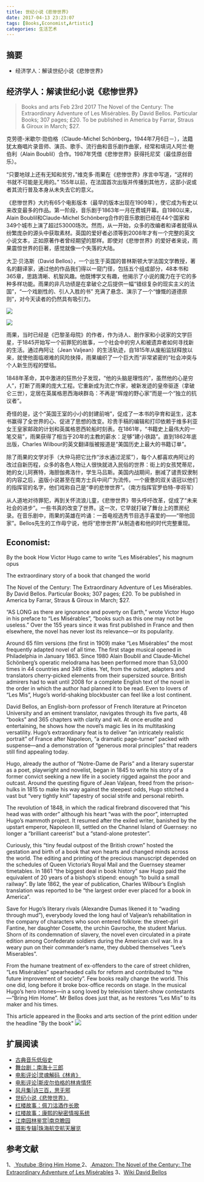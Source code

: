 ```yaml
---
title: 世纪小说《悲惨世界》
date: 2017-04-13 23:23:07
tags: [Books,Economist,Artistic]
categories: 生活艺术
---
```

## 摘要
- 经济学人：解读世纪小说《悲惨世界》

<!--more-->

## 经济学人：解读世纪小说《悲惨世界》

>Books and arts  Feb 23rd 2017
The Novel of the Century: The Extraordinary Adventure of Les Misérables.
By David Bellos. Particular Books; 307 pages; £20.
To be published in America by Farrar, Straus & Giroux in March; $27.

克劳德-米歇尔·勋伯格（Claude-Michel Schönberg，1944年7月6日－），法籍犹太裔唱片录音师、演员、歌手、流行曲和音乐剧作曲家，经常和填词人阿兰·鲍伯利（Alain Boublil）合作。1987年凭借《悲惨世界》获得托尼奖（最佳原创音乐）。

“只要地球上还有无知和贫穷，”维克多·雨果在《悲惨世界》序言中写道，“这样的书就不可能是无用的。” 155年以前，在法国首次出版并传播到其他方，这部小说或者其流行普及本身从未失去它的意义。

《悲惨世界》大约有65个电影版本（最早的版本出现在1909年），使它成为有史以来改变最多的作品。第一阶段，音乐剧于1863年一月在费城开幕。自1980以来，Alain Boublil和Claude-Michel Schönberg合作的音乐歌剧已经在44个国家和349个城市上演了超过53000场次。然而，从一开始，众多的改编者和译者就得从纷繁庞杂的源头中获取素材。英国的爱好者必须等到2008年才有一个完整的英文小说文本，正如原著作者曾经期望的那样。即使对《悲惨世界》的爱好者来说，雨果震惊世界的巨著，感觉就像一个失落的大陆。

大卫·贝洛斯（David Bellos），一个出生于英国的普林斯顿大学法国文学教授，著名的翻译家，通过他的作品我们得以一窥门径，包括五个组成部分，48本书和365章，思路清晰、机智风趣。他既博学又有趣，他揭示了小说的魔力在于它的多种多样功能。雨果的非凡功绩是在拿破仑之后提供一幅“错综复杂的现实主义的法国”，“一个戏剧性的、引人入胜的书” 充满了悬念、演示了一个“慷慨的道德原则”，对今天读者的仍然具有吸引力。

![](http://riboseyim-qiniu.riboseyim.com/LesMiserable_theme_street.jpge)

![](http://riboseyim-qiniu.riboseyim.com/books_the_novel_of_the_century.jpg)

雨果，当时已经是《巴黎圣母院》的作者，作为诗人、剧作家和小说家的文学巨星，于1845开始写一个前罪犯的故事，一个社会中的穷人和被遗弃者如何寻找新的生活。通过冉阿让（Jean Valjean）的生活轨迹，自1815年从废船监狱释放以来，就使他面临艰难的风险抉择，雨果编织了一个巨大而“非常紧密的“社会冲突与个人新生历程的壁毯。

1848年革命，其中激进的狂热分子发现，“他的头脑是理性的”，虽然他的心是穷人”，打断了雨果的庞大工程。它重新成为流亡作家，被新发迹的皇帝驱逐（拿破仑三世），定居在英属格恩西海峡群岛：不再是“辉煌的野心家”而是一个“独立的抗议者”。

奇怪的是，这个“英国王室的小小的封建前哨”，促成了一本书的孕育和诞生，这本书赢得了全世界的心、促进了思想的改变。珍贵手稿的编辑和打印依赖于维多利亚女王皇家邮政的计划和英属格恩西轮船时刻表。在1861年，“书籍史上最伟大的一笔交易”，雨果获得了相当于20年的主教的薪水：足够“建小铁路”。直到1862年底出版，Charles Wilbour的英文翻译版被报道是“美国历史上最大的书籍订单”。

除了雨果的文学对手（大仲马把它比作“涉水通过泥浆”），每个人都喜欢冉阿让的改过自新历程，众多的各色人物让人很快就进入民俗的世界：街上的女孩梵蒂尼，她的女儿珂赛特，海胆伽弗洛什，学生马吕斯。美国内战期间，删减了谴责奴隶制的内容之后，盗版小说甚至在南方士兵中间广为流传。一个疲惫的双关语冠以他们的指挥官的名字，他们戏称自己是“李的悲惨世界”。（南方指挥官罗伯特-李将军）

从人道地对待罪犯，再到关怀流浪儿童，《悲惨世界》带头呼吁改革，促成了“未来社会的进步”。一些书真的改变了世界。这一次，它早就打破了舞台上的票房纪录。在音乐剧中，雨果的英雄在吟诵：一首电视选秀节目选手喜爱的——“带他回家”。Bellos先生的工作毋宁说，他将“悲惨世界”从制造者和他的时代完整重现。

## Economist:

By the book How Victor Hugo came to write “Les Misérables”, his magnum opus

The extraordinary story of a book that changed the world

The Novel of the Century: The Extraordinary Adventure of Les Misérables. By David Bellos. Particular Books; 307 pages; £20. To be published in America by Farrar, Straus & Giroux in March; $27.

“AS LONG as there are ignorance and poverty on Earth,” wrote Victor Hugo in his preface to “Les Misérables”, “books such as this one may not be useless.” Over the 155 years since it was first published in France and then elsewhere, the novel has never lost its relevance—or its popularity.

Around 65 film versions (the first in 1909) make “Les Misérables” the most frequently adapted novel of all time. The first stage musical opened in Philadelphia in January 1863. Since 1980 Alain Boublil and Claude-Michel Schönberg’s operatic melodrama has been performed more than 53,000 times in 44 countries and 349 cities. Yet, from the outset, adapters and translators cherry-picked elements from their supersized source. British admirers had to wait until 2008 for a complete English text of the novel in the order in which the author had planned it to be read. Even to lovers of “Les Mis”, Hugo’s world-shaking blockbuster can feel like a lost continent.

David Bellos, an English-born professor of French literature at Princeton University and an eminent translator, navigates through its five parts, 48 “books” and 365 chapters with clarity and wit. At once erudite and entertaining, he shows how the novel’s magic lies in its multitasking versatility. Hugo’s extraordinary feat is to deliver “an intricately realistic portrait” of France after Napoleon, “a dramatic page-turner” packed with suspense—and a demonstration of “generous moral principles” that readers still find appealing today.

Hugo, already the author of “Notre-Dame de Paris” and a literary superstar as a poet, playwright and novelist, began in 1845 to write his story of a former convict seeking a new life in a society rigged against the poor and outcast. Around the questing figure of Jean Valjean, freed from the prison-hulks in 1815 to make his way against the steepest odds, Hugo stitched a vast but “very tightly knit” tapestry of social strife and personal rebirth.

The revolution of 1848, in which the radical firebrand discovered that “his head was with order” although his heart “was with the poor”, interrupted Hugo’s mammoth project. It resumed after the exiled writer, banished by the upstart emperor, Napoleon III, settled on the Channel Island of Guernsey: no longer a “brilliant careerist” but a “stand-alone protester”.

Curiously, this “tiny feudal outpost of the British crown” hosted the gestation and birth of a book that won hearts and changed minds across the world. The editing and printing of the precious manuscript depended on the schedules of Queen Victoria’s Royal Mail and the Guernsey steamer timetables. In 1861 “the biggest deal in book history” saw Hugo paid the equivalent of 20 years of a bishop’s stipend: enough “to build a small railway”. By late 1862, the year of publication, Charles Wilbour’s English translation was reported to be “the largest order ever placed for a book in America”.

Save for Hugo’s literary rivals (Alexandre Dumas likened it to “wading through mud”), everybody loved the long haul of Valjean’s rehabilitation in the company of characters who soon entered folklore: the street-girl Fantine, her daughter Cosette, the urchin Gavroche, the student Marius. Shorn of its condemnation of slavery, the novel even circulated in a pirate edition among Confederate soldiers during the American civil war. In a weary pun on their commander’s name, they dubbed themselves “Lee’s Miserables”.

From the humane treatment of ex-offenders to the care of street children, “Les Misérables” spearheaded calls for reform and contributed to “the future improvement of society”. Few books really change the world. This one did, long before it broke box-office records on stage. In the musical Hugo’s hero intones—in a song loved by television talent-show contestants—“Bring Him Home”. Mr Bellos does just that, as he restores “Les Mis” to its maker and his times.

This article appeared in the Books and arts section of the print edition under the headline "By the book"
![](http://riboseyim-qiniu.riboseyim.com/LesMiserables_theme_musical.png)


## 扩展阅读
- [古典音乐低俗史](https://riboseyim.github.io/2018/04/10/Artistic-Classical/)
- [舞台剧：南海十三郎](https://riboseyim.github.io/2017/04/20/Artistic-The-Mad-Phoenix/)
- [电影评论|灵魂解码《林肯》](https://riboseyim.github.io/2016/09/10/Lincoln/)
- [电影评论|斯皮尔伯格的林肯情怀](https://riboseyim.github.io/2017/05/13/Lincoln-Spielberg/)
- [风月集|诗三百，思无邪](https://riboseyim.github.io/2017/10/18/Artistic-Poetry/)
- [世纪小说《悲惨世界》](https://riboseyim.github.io/2017/04/13/Artistic-Les-Miserables/)
- [红楼故事：佩刀沽酒作长歌](https://riboseyim.github.io/2017/10/04/Redology-DunMing/)
- [红楼故事：康熙的秘密情报系统](https://riboseyim.github.io/2018/02/04/Redology-Intelligence/)
- [江南园林鉴赏|南京瞻园](https://riboseyim.github.io/2017/01/30/Artistic-Garden/)
- [摄影专辑|珠海航空航天展览](https://riboseyim.github.io/2016/10/15/Artistic-Zhuhai-AirShow/)

## 参考文献
1、[ Youtube :Bring Him Home ]([https://www.youtube.com/watch?v=tI4jb-Aca9M])
2、[ Amazon: The Novel of the Century: The Extraordinary Adventure of Les Misérables](https://www.amazon.com/Novel-Century-Extraordinary-Adventure-Mis%C3%A9rables/dp/0374223238])
3、[Wiki David Bellos ](https://en.wikipedia.org/wiki/David_Bellos)
